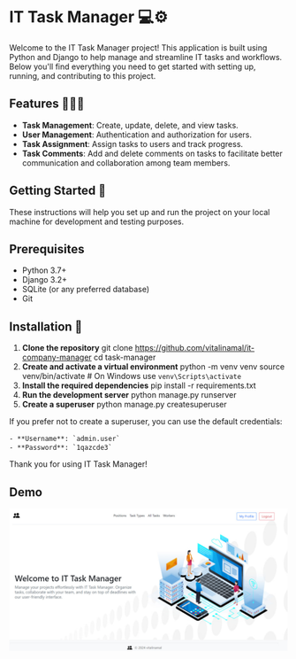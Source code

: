 # IT Task Manager 💻⚙️

Welcome to the IT Task Manager project! This application is built using Python and Django to help manage and streamline
IT tasks and workflows. Below you'll find everything you need to get started with setting up, running, and contributing
to this project.

## Features 💁🏼‍♀️

- **Task Management**: Create, update, delete, and view tasks.
- **User Management**: Authentication and authorization for users.
- **Task Assignment**: Assign tasks to users and track progress.
- **Task Comments**: Add and delete comments on tasks to facilitate better communication and
  collaboration among team members.

## Getting Started 🐌

These instructions will help you set up and run the project on your local machine for development and testing purposes.

## Prerequisites

- Python 3.7+
- Django 3.2+
- SQLite (or any preferred database)
- Git

## Installation 🐍

1. **Clone the repository**
   git clone https://github.com/vitalinamal/it-company-manager
   cd task-manager
2. **Create and activate a virtual environment**
   python -m venv venv
   source venv/bin/activate # On Windows use `venv\Scripts\activate`
3. **Install the required dependencies**
   pip install -r requirements.txt
4. **Run the development server**
   python manage.py runserver
5. **Create a superuser**
   python manage.py createsuperuser

If you prefer not to create a superuser, you can use the default credentials:

    - **Username**: `admin.user`
    - **Password**: `1qazcde3`

Thank you for using IT Task Manager!

## Demo 

![IT Task Manager Screenshot](demo/demo.jpg)